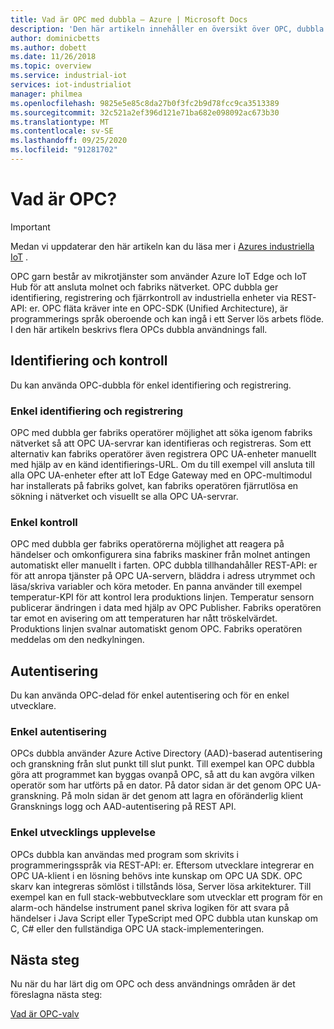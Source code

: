 ```yaml
---
title: Vad är OPC med dubbla – Azure | Microsoft Docs
description: 'Den här artikeln innehåller en översikt över OPC, dubbla. OPC dubbla ger identifiering, registrering och fjärrkontroll av industriella enheter via REST-API: er.'
author: dominicbetts
ms.author: dobett
ms.date: 11/26/2018
ms.topic: overview
ms.service: industrial-iot
services: iot-industrialiot
manager: philmea
ms.openlocfilehash: 9825e5e85c8da27b0f3fc2b9d78fcc9ca3513389
ms.sourcegitcommit: 32c521a2ef396d121e71ba682e098092ac673b30
ms.translationtype: MT
ms.contentlocale: sv-SE
ms.lasthandoff: 09/25/2020
ms.locfileid: "91281702"
---
```

# <a name="what-is-opc-twin"></a>Vad är OPC?

> [!IMPORTANT]
> Medan vi uppdaterar den här artikeln kan du läsa mer i [Azures industriella IoT](https://azure.github.io/Industrial-IoT/) .

OPC garn består av mikrotjänster som använder Azure IoT Edge och IoT Hub för att ansluta molnet och fabriks nätverket. OPC dubbla ger identifiering, registrering och fjärrkontroll av industriella enheter via REST-API: er. OPC fläta kräver inte en OPC-SDK (Unified Architecture), är programmerings språk oberoende och kan ingå i ett Server lös arbets flöde. I den här artikeln beskrivs flera OPCs dubbla användnings fall.

## <a name="discovery-and-control"></a>Identifiering och kontroll
Du kan använda OPC-dubbla för enkel identifiering och registrering.

### <a name="simple-discovery-and-registration"></a>Enkel identifiering och registrering
OPC med dubbla ger fabriks operatörer möjlighet att söka igenom fabriks nätverket så att OPC UA-servrar kan identifieras och registreras. Som ett alternativ kan fabriks operatörer även registrera OPC UA-enheter manuellt med hjälp av en känd identifierings-URL. Om du till exempel vill ansluta till alla OPC UA-enheter efter att IoT Edge Gateway med en OPC-multimodul har installerats på fabriks golvet, kan fabriks operatören fjärrutlösa en sökning i nätverket och visuellt se alla OPC UA-servrar. 

### <a name="simple-control"></a>Enkel kontroll
OPC med dubbla ger fabriks operatörerna möjlighet att reagera på händelser och omkonfigurera sina fabriks maskiner från molnet antingen automatiskt eller manuellt i farten. OPC dubbla tillhandahåller REST-API: er för att anropa tjänster på OPC UA-servern, bläddra i adress utrymmet och läsa/skriva variabler och köra metoder. En panna använder till exempel temperatur-KPI för att kontrol lera produktions linjen. Temperatur sensorn publicerar ändringen i data med hjälp av OPC Publisher. Fabriks operatören tar emot en avisering om att temperaturen har nått tröskelvärdet. Produktions linjen svalnar automatiskt genom OPC. Fabriks operatören meddelas om den nedkylningen.

## <a name="authentication"></a>Autentisering
Du kan använda OPC-delad för enkel autentisering och för en enkel utvecklare.

### <a name="simple-authentication"></a>Enkel autentisering 
OPCs dubbla använder Azure Active Directory (AAD)-baserad autentisering och granskning från slut punkt till slut punkt. Till exempel kan OPC dubbla göra att programmet kan byggas ovanpå OPC, så att du kan avgöra vilken operatör som har utförts på en dator. På dator sidan är det genom OPC UA-granskning. På moln sidan är det genom att lagra en oföränderlig klient Gransknings logg och AAD-autentisering på REST API.

### <a name="simple-developer-experience"></a>Enkel utvecklings upplevelse 
OPCs dubbla kan användas med program som skrivits i programmeringsspråk via REST-API: er. Eftersom utvecklare integrerar en OPC UA-klient i en lösning behövs inte kunskap om OPC UA SDK. OPC skarv kan integreras sömlöst i tillstånds lösa, Server lösa arkitekturer. Till exempel kan en full stack-webbutvecklare som utvecklar ett program för en alarm-och händelse instrument panel skriva logiken för att svara på händelser i Java Script eller TypeScript med OPC dubbla utan kunskap om C, C# eller den fullständiga OPC UA stack-implementeringen. 

## <a name="next-steps"></a>Nästa steg

Nu när du har lärt dig om OPC och dess användnings områden är det föreslagna nästa steg:

[Vad är OPC-valv](overview-opc-vault.md)